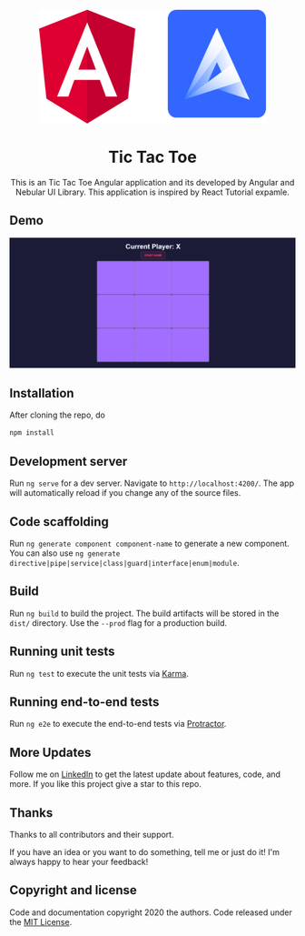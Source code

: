 <p align="center" style="margin-top:20px">
    <img src="https://raw.githubusercontent.com/Manojkumar8497/TicTacToe/master/src/assets/img/logo.png" alt="Logo" width=400 height=200>

  <h1 align="center">Tic Tac Toe</h1>
  <p align="center">This is an Tic Tac Toe Angular application and its developed by Angular and Nebular UI Library. This application is inspired by React Tutorial expamle.</p>
</p>

## Demo

<p align="center">
  <img src="https://raw.githubusercontent.com/Manojkumar8497/TicTacToe/master/src/assets/img/demo.gif"/>
</p>

## Installation

After cloning the repo, do
```bash
npm install
```

## Development server

Run `ng serve` for a dev server. Navigate to `http://localhost:4200/`. The app will automatically reload if you change any of the source files.

## Code scaffolding

Run `ng generate component component-name` to generate a new component. You can also use `ng generate directive|pipe|service|class|guard|interface|enum|module`.

## Build

Run `ng build` to build the project. The build artifacts will be stored in the `dist/` directory. Use the `--prod` flag for a production build.

## Running unit tests

Run `ng test` to execute the unit tests via [Karma](https://karma-runner.github.io).

## Running end-to-end tests

Run `ng e2e` to execute the end-to-end tests via [Protractor](http://www.protractortest.org/).

## More Updates

Follow me on [LinkedIn](https://www.linkedin.com/in/manoj-m8497/) to get the latest update about features, code, and more. If you like this project give a star to this repo.

## Thanks

Thanks to all contributors and their support.

If you have an idea or you want to do something, tell me or just do it!
I'm always happy to hear your feedback!

## Copyright and license

Code and documentation copyright 2020 the authors. Code released under the [MIT License](https://github.com/Manojkumar8497/Simple-JS-Quiz-App/blob/master/LICENSE).
